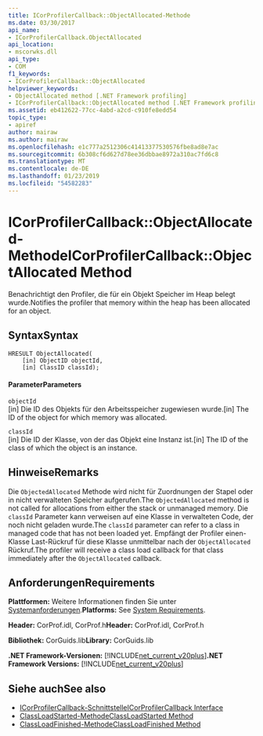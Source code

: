 ```yaml
---
title: ICorProfilerCallback::ObjectAllocated-Methode
ms.date: 03/30/2017
api_name:
- ICorProfilerCallback.ObjectAllocated
api_location:
- mscorwks.dll
api_type:
- COM
f1_keywords:
- ICorProfilerCallback::ObjectAllocated
helpviewer_keywords:
- ObjectAllocated method [.NET Framework profiling]
- ICorProfilerCallback::ObjectAllocated method [.NET Framework profiling]
ms.assetid: eb412622-77cc-4abd-a2cd-c910fe8edd54
topic_type:
- apiref
author: mairaw
ms.author: mairaw
ms.openlocfilehash: e1c777a2512306c41413377530576fbe8ad8e7ac
ms.sourcegitcommit: 6b308cf6d627d78ee36dbbae8972a310ac7fd6c8
ms.translationtype: MT
ms.contentlocale: de-DE
ms.lasthandoff: 01/23/2019
ms.locfileid: "54582283"
---
```

# <a name="icorprofilercallbackobjectallocated-method"></a><span data-ttu-id="90c79-102">ICorProfilerCallback::ObjectAllocated-Methode</span><span class="sxs-lookup"><span data-stu-id="90c79-102">ICorProfilerCallback::ObjectAllocated Method</span></span>
<span data-ttu-id="90c79-103">Benachrichtigt den Profiler, die für ein Objekt Speicher im Heap belegt wurde.</span><span class="sxs-lookup"><span data-stu-id="90c79-103">Notifies the profiler that memory within the heap has been allocated for an object.</span></span>  
  
## <a name="syntax"></a><span data-ttu-id="90c79-104">Syntax</span><span class="sxs-lookup"><span data-stu-id="90c79-104">Syntax</span></span>  
  
```  
HRESULT ObjectAllocated(  
    [in] ObjectID objectId,  
    [in] ClassID classId);  
```  
  
#### <a name="parameters"></a><span data-ttu-id="90c79-105">Parameter</span><span class="sxs-lookup"><span data-stu-id="90c79-105">Parameters</span></span>  
 `objectId`  
 <span data-ttu-id="90c79-106">[in] Die ID des Objekts für den Arbeitsspeicher zugewiesen wurde.</span><span class="sxs-lookup"><span data-stu-id="90c79-106">[in] The ID of the object for which memory was allocated.</span></span>  
  
 `classId`  
 <span data-ttu-id="90c79-107">[in] Die ID der Klasse, von der das Objekt eine Instanz ist.</span><span class="sxs-lookup"><span data-stu-id="90c79-107">[in] The ID of the class of which the object is an instance.</span></span>  
  
## <a name="remarks"></a><span data-ttu-id="90c79-108">Hinweise</span><span class="sxs-lookup"><span data-stu-id="90c79-108">Remarks</span></span>  
 <span data-ttu-id="90c79-109">Die `ObjectedAllocated` Methode wird nicht für Zuordnungen der Stapel oder in nicht verwalteten Speicher aufgerufen.</span><span class="sxs-lookup"><span data-stu-id="90c79-109">The `ObjectedAllocated` method is not called for allocations from either the stack or unmanaged memory.</span></span> <span data-ttu-id="90c79-110">Die `classId` Parameter kann verweisen auf eine Klasse in verwalteten Code, der noch nicht geladen wurde.</span><span class="sxs-lookup"><span data-stu-id="90c79-110">The `classId` parameter can refer to a class in managed code that has not been loaded yet.</span></span> <span data-ttu-id="90c79-111">Empfängt der Profiler einen-Klasse Last-Rückruf für diese Klasse unmittelbar nach der `ObjectAllocated` Rückruf.</span><span class="sxs-lookup"><span data-stu-id="90c79-111">The profiler will receive a class load callback for that class immediately after the `ObjectAllocated` callback.</span></span>  
  
## <a name="requirements"></a><span data-ttu-id="90c79-112">Anforderungen</span><span class="sxs-lookup"><span data-stu-id="90c79-112">Requirements</span></span>  
 <span data-ttu-id="90c79-113">**Plattformen:** Weitere Informationen finden Sie unter [Systemanforderungen](../../../../docs/framework/get-started/system-requirements.md).</span><span class="sxs-lookup"><span data-stu-id="90c79-113">**Platforms:** See [System Requirements](../../../../docs/framework/get-started/system-requirements.md).</span></span>  
  
 <span data-ttu-id="90c79-114">**Header:** CorProf.idl, CorProf.h</span><span class="sxs-lookup"><span data-stu-id="90c79-114">**Header:** CorProf.idl, CorProf.h</span></span>  
  
 <span data-ttu-id="90c79-115">**Bibliothek:** CorGuids.lib</span><span class="sxs-lookup"><span data-stu-id="90c79-115">**Library:** CorGuids.lib</span></span>  
  
 <span data-ttu-id="90c79-116">**.NET Framework-Versionen:** [!INCLUDE[net_current_v20plus](../../../../includes/net-current-v20plus-md.md)]</span><span class="sxs-lookup"><span data-stu-id="90c79-116">**.NET Framework Versions:** [!INCLUDE[net_current_v20plus](../../../../includes/net-current-v20plus-md.md)]</span></span>  
  
## <a name="see-also"></a><span data-ttu-id="90c79-117">Siehe auch</span><span class="sxs-lookup"><span data-stu-id="90c79-117">See also</span></span>
- [<span data-ttu-id="90c79-118">ICorProfilerCallback-Schnittstelle</span><span class="sxs-lookup"><span data-stu-id="90c79-118">ICorProfilerCallback Interface</span></span>](../../../../docs/framework/unmanaged-api/profiling/icorprofilercallback-interface.md)
- [<span data-ttu-id="90c79-119">ClassLoadStarted-Methode</span><span class="sxs-lookup"><span data-stu-id="90c79-119">ClassLoadStarted Method</span></span>](../../../../docs/framework/unmanaged-api/profiling/icorprofilercallback-classloadstarted-method.md)
- [<span data-ttu-id="90c79-120">ClassLoadFinished-Methode</span><span class="sxs-lookup"><span data-stu-id="90c79-120">ClassLoadFinished Method</span></span>](../../../../docs/framework/unmanaged-api/profiling/icorprofilercallback-classloadfinished-method.md)
